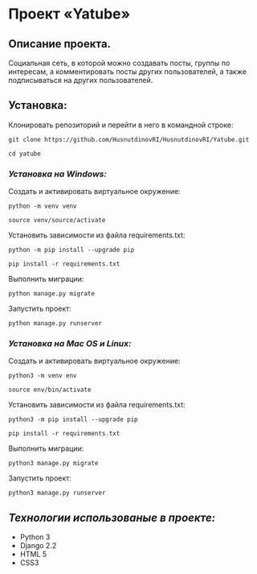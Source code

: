 # Проект «Yatube»

## Описание проекта.

Социальная сеть, в которой можно создавать посты, группы по интересам, а комментировать посты других пользователей, а также подписываться на других пользователей.

## Установка:


Клонировать репозиторий и перейти в него в командной строке:

```
git clone https://github.com/HusnutdinovRI/HusnutdinovRI/Yatube.git
```

```
cd yatube
```

### *Установка на Windows:*

Cоздать и активировать виртуальное окружение:

```
python -m venv venv
```

```
source venv/source/activate
```

Установить зависимости из файла requirements.txt:

```
python -m pip install --upgrade pip
```

```
pip install -r requirements.txt
```

Выполнить миграции:

```
python manage.py migrate
```

Запустить проект:

```
python manage.py runserver
```

### *Установка на Mac OS и Linux:*

Cоздать и активировать виртуальное окружение:

```
python3 -m venv env
```

```
source env/bin/activate
```

Установить зависимости из файла requirements.txt:

```
python3 -m pip install --upgrade pip
```

```
pip install -r requirements.txt
```

Выполнить миграции:

```
python3 manage.py migrate
```

Запустить проект:

```
python3 manage.py runserver
```
## *Технологии использованые в проекте:*

- Python 3
- Django 2.2
- HTML 5
- CSS3
